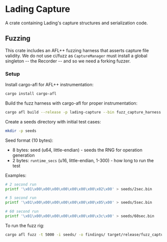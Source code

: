 # Lading Capture

A crate containing Lading's capture structures and serialization code.

## Fuzzing

This crate includes an AFL++ fuzzing harness that asserts capture file
validity. We do not use ci/fuzz as `CaptureManager` must install a global
singleton -- the Recorder -- and so we need a forking fuzzer.

### Setup

Install cargo-afl for AFL++ instrumentation:

```bash
cargo install cargo-afl
```

Build the fuzz harness with cargo-afl for proper instrumentation:

```bash
cargo afl build --release -p lading-capture --bin fuzz_capture_harness --features fuzz
```

Create a seeds directory with initial test cases:

```bash
mkdir -p seeds
```

Seed format (10 bytes):
- 8 bytes: seed (u64, little-endian) - seeds the RNG for operation generation
- 2 bytes: `runtime_secs` (u16, little-endian, 1-300) - how long to run the test

Examples:

```bash
# 2 second run
printf '\x01\x00\x00\x00\x00\x00\x00\x00\x02\x00' > seeds/2sec.bin

# 5 second run
printf '\x01\x00\x00\x00\x00\x00\x00\x00\x05\x00' > seeds/5sec.bin

# 60 second run
printf '\x01\x00\x00\x00\x00\x00\x00\x00\x3c\x00' > seeds/60sec.bin
```

To run the fuzz rig:

```bash
cargo afl fuzz -t 5000 -i seeds/ -o findings/ target/release/fuzz_capture_harness
```
